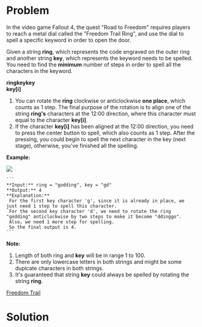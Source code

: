 
# Problem

In the video game Fallout 4, the quest "Road to Freedom" requires players to
reach a metal dial called the "Freedom Trail Ring", and use the dial to spell
a specific keyword in order to open the door.

Given a string **ring**, which represents the code engraved on the outer ring
and another string **key**, which represents the keyword needs to be spelled.
You need to find the **minimum** number of steps in order to spell all the
characters in the keyword.

**ring****key****key**  
**key[i]**

  1. You can rotate the **ring** clockwise or anticlockwise **one place**, which counts as 1 step. The final purpose of the rotation is to align one of the string **ring's** characters at the 12:00 direction, where this character must equal to the character **key[i]**. 
  2. If the character **key[i]** has been aligned at the 12:00 direction, you need to press the center button to spell, which also counts as 1 step. After the pressing, you could begin to spell the next character in the key (next stage), otherwise, you've finished all the spelling.

**Example:**  

![](https://leetcode.com/static/images/problemset/ring.jpg)

    ```
    **Input:** ring = "godding", key = "gd"
    **Output:** 4
    **Explanation:**  
     For the first key character 'g', since it is already in place, we just need 1 step to spell this character.   
     For the second key character 'd', we need to rotate the ring "godding" anticlockwise by two steps to make it become "ddinggo".  
     Also, we need 1 more step for spelling.  
     So the final output is 4.
    ```

**Note:**  

  1. Length of both ring and **key** will be in range 1 to 100.
  2. There are only lowercase letters in both strings and might be some duplcate characters in both strings.
  3. It's guaranteed that string **key** could always be spelled by rotating the string **ring**.



[Freedom Trail](https://leetcode.com/problems/freedom-trail)

# Solution



